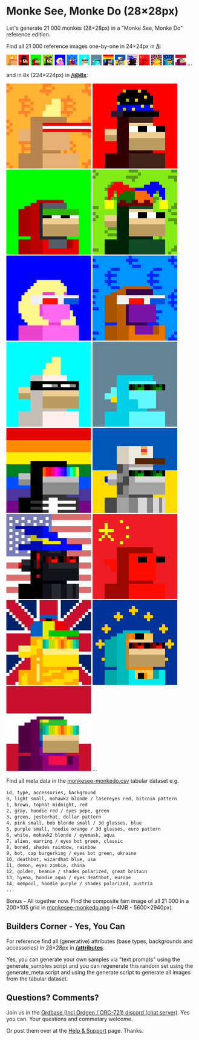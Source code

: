 #  Monke See, Monke Do (28×28px)


Let's generate 21 000 monkes (28×28px) in a "Monke See, Monke Do" reference edition.


Find all 21 000 reference images one-by-one in 24×24px in [**/i**](i):

![](i/monke00000.png)
![](i/monke00001.png)
![](i/monke00002.png)
![](i/monke00003.png)
![](i/monke00004.png)
![](i/monke00005.png)
![](i/monke00006.png)
![](i/monke00007.png)
![](i/monke00008.png)
![](i/monke00009.png)
![](i/monke00010.png) 
![](i/monke00011.png)
![](i/monke00012.png)
![](i/monke00013.png)
![](i/monke00014.png) ...

and in 8x (224×224px) in [**/i@8x**](i@8x):

![](i@8x/monke00000@8x.png)
![](i@8x/monke00001@8x.png)
![](i@8x/monke00002@8x.png)
![](i@8x/monke00003@8x.png)
![](i@8x/monke00004@8x.png)
![](i@8x/monke00005@8x.png)
![](i@8x/monke00006@8x.png)
![](i@8x/monke00007@8x.png)
![](i@8x/monke00008@8x.png)
![](i@8x/monke00009@8x.png)
![](i@8x/monke00010@8x.png) 
![](i@8x/monke00011@8x.png)
![](i@8x/monke00012@8x.png)
![](i@8x/monke00013@8x.png)
![](i@8x/monke00014@8x.png) ...



Find all meta data in the [monkesee-monkedo.csv](monkesee-monkedo.csv) tabular dataset e.g.

```
id, type, accessories, background
0, light small, mohawk2 blonde / lasereyes red, bitcoin pattern
1, brown, tophat midnight, red
2, gray, hoodie red / eyes pepe, green
3, green, jesterhat, dollar pattern
4, pink small, bob blonde small / 3d glasses, blue
5, purple small, hoodie orange / 3d glasses, euro pattern
6, white, mohawk2 blonde / eyemask, aqua
7, alien, earring / eyes bot green, classic
8, boned, shades rainbow, rainbow
9, bot, cap burgerking / eyes bot green, ukraine
10, deathbot, wizardhat blue, usa
11, demon, eyes zombie, china
12, golden, beanie / shades polarized, great britain
13, hyena, hoodie aqua / eyes deathbot, europe
14, mempool, hoodie purple / shades polarized, austria
...
```



Bonus - All together now. Find the composite fam image of all 21 000 in a 200×105 grid in [monkesee-monkedo.png](monkesee-monkedo.png) (~4MB - 5600×2940px).




## Builders Corner - Yes, You Can

For reference find all (generative) attributes (base types, backgrounds and accessories) in 28×28px in [**/attributes**](attributes).

Yes, you can generate your own samples via "text prompts" using the generate_samples script
and you can regenerate this random set 
using the generate_meta script
and using the generate script to generate all images
from the tabular dataset.



## Questions? Comments?


Join us in the [Ordbase (Incl Ordgen / ORC-721) discord (chat server)](https://discord.gg/dDhvHKjm2t). Yes you can.
Your questions and commetary welcome.

Or post them over at the [Help & Support](https://github.com/geraldb/help) page. Thanks.

